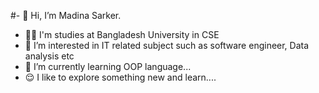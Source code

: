 #- 👋 Hi, I’m Madina Sarker.
- 👩‍💻 I'm studies at Bangladesh University in CSE
- 👀 I’m interested in IT related subject such as software engineer, Data analysis etc
- 🌱 I’m currently learning OOP language...
- 😌 I like to explore something new and learn....

  

<!---
modina26/modina26 is a ✨ special ✨ repository because its `README.md` (this file) appears on your GitHub profile.
You can click the Preview link to take a look at your changes.
--->
